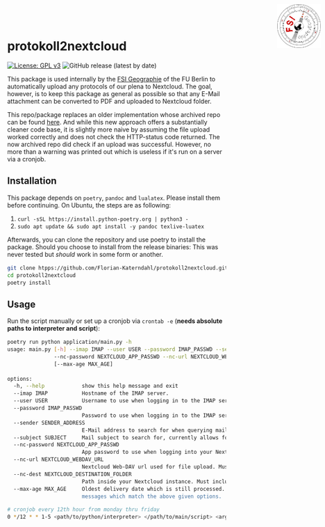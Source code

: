 <div style="width: 100px; height: 100px; position: absolute; right: 10px; top: 10px">
<img src="assets/logo.svg" alt="FSI Logo" align="right">
</div>

# protokoll2nextcloud

[![License: GPL v3](https://img.shields.io/badge/License-GPLv3-blue.svg)](https://www.gnu.org/licenses/gpl-3.0)
![GitHub release (latest by date)](https://img.shields.io/github/v/release/floriankaterndahl/protokoll2nextcloud)

This package is used internally by the [FSI Geographie](https://fsigeographiefuberlin.wordpress.com/) of the FU Berlin to automatically upload any 
protocols of our plena to Nextcloud. The goal, however, is to keep this package as general as possible so that any E-Mail attachment can be converted to PDF 
and uploaded to Nextcloud folder.

This repo/package replaces an older implementation whose archived repo can be found [here](https://github.com/Florian-Katerndahl/Mails2FuBox). And while 
this new approach offers a substantially cleaner code base, it is slightly more naive by assuming the file upload worked correctly and does not check the 
HTTP-status code returned. The now archived repo did check if an upload was successful. However, no more than a warning was printed out which is useless if 
it's run on a server via a cronjob. 

## Installation

This package depends on `poetry`, `pandoc` and `lualatex`. Please install them before continuing. On Ubuntu, the steps are as following:

1. `curl -sSL https://install.python-poetry.org | python3 -`
2. `sudo apt update && sudo apt install -y pandoc texlive-luatex`

Afterwards, you can clone the repository and use poetry to install the package. Should you choose to install from the release binaries: This was never 
tested but *should* work in some form or another.

```bash
git clone htpps://github.com/Florian-Katerndahl/protokoll2nextcloud.git
cd protokoll2nextcloud
poetry install
```

## Usage

Run the script manually or set up a cronjob via `crontab -e` (**needs absolute paths to interpreter and script**):

```bash
poetry run python application/main.py -h
usage: main.py [-h] --imap IMAP --user USER --password IMAP_PASSWD --sender SENDER_ADDRESS --subject SUBJECT
               --nc-password NEXTCLOUD_APP_PASSWD --nc-url NEXTCLOUD_WEBDAV_URL --nc-dest NEXTCLOUD_DESTINATION_FOLDER
               [--max-age MAX_AGE]

options:
  -h, --help            show this help message and exit
  --imap IMAP           Hostname of the IMAP server.
  --user USER           Username to use when logging in to the IMAP server and Nextcloud instance.
  --password IMAP_PASSWD
                        Password to use when logging in to the IMAP server.
  --sender SENDER_ADDRESS
                        E-Mail address to search for when querying mails.
  --subject SUBJECT     Mail subject to search for, currently allows for five typos.
  --nc-password NEXTCLOUD_APP_PASSWD
                        App password to use when logging into your Nextcloud instance.
  --nc-url NEXTCLOUD_WEBDAV_URL
                        Nextcloud Web-DAV url used for file upload. Must include trailing slash.
  --nc-dest NEXTCLOUD_DESTINATION_FOLDER
                        Path inside your Nextcloud instance. Must include trailing slash.
  --max-age MAX_AGE     Oldest delivery date which is still processed. Don't specify or set to zero to process all
                        messages which match the above given options.
```

```bash
# cronjob every 12th hour from monday thru friday
0 */12 * * 1-5 <path/to/python/interpreter> </path/to/main/script> <argument list>
```

